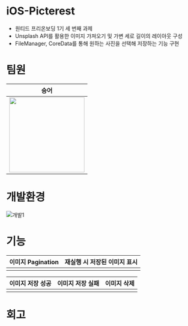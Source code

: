 # iOS-Picterest
- 원티드 프리온보딩 1기 세 번째 과제
- Unsplash API를 활용한 이미지 가져오기 및 가변 세로 길이의 레이아웃 구성
- FileManager, CoreData를 통해 원하는 사진을 선택해 저장하는 기능 구현

# 팀원
|숭어|
|--|
|[<img src="https://avatars.githubusercontent.com/u/31765530?v=4" width="200">](https://github.com/hhhan0315)|

# 개발환경
![개발1](https://img.shields.io/badge/iOS-13.1+-silver)

# 기능
|이미지 Pagination|재실행 시 저장된 이미지 표시|
|--|--|
|||

|이미지 저장 성공|이미지 저장 실패|이미지 삭제|
|--|--|--|
||||

# 회고
